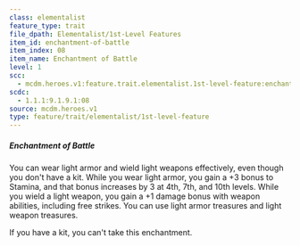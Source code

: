 ```yaml
---
class: elementalist
feature_type: trait
file_dpath: Elementalist/1st-Level Features
item_id: enchantment-of-battle
item_index: 08
item_name: Enchantment of Battle
level: 1
scc:
  - mcdm.heroes.v1:feature.trait.elementalist.1st-level-feature:enchantment-of-battle
scdc:
  - 1.1.1:9.1.9.1:08
source: mcdm.heroes.v1
type: feature/trait/elementalist/1st-level-feature
---
```


##### Enchantment of Battle

You can wear light armor and wield light weapons effectively, even though you don't have a kit. While you wear light armor, you gain a +3 bonus to Stamina, and that bonus increases by 3 at 4th, 7th, and 10th levels. While you wield a light weapon, you gain a +1 damage bonus with weapon abilities, including free strikes. You can use light armor treasures and light weapon treasures.

If you have a kit, you can't take this enchantment.
